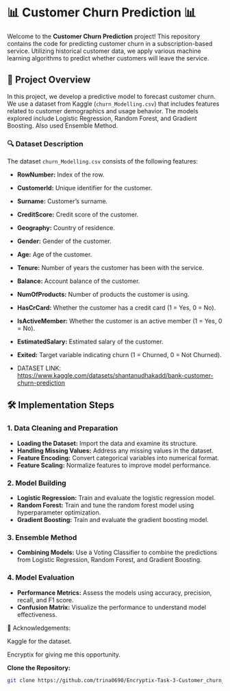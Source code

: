# 📊 **Customer Churn Prediction** 📊

Welcome to the **Customer Churn Prediction** project! This repository contains the code for predicting customer churn in a subscription-based service. Utilizing historical customer data, we apply various machine learning algorithms to predict whether customers will leave the service.

## 📝 **Project Overview**

In this project, we develop a predictive model to forecast customer churn. We use a dataset from Kaggle (`churn_Modelling.csv`) that includes features related to customer demographics and usage behavior. The models explored include Logistic Regression, Random Forest, and Gradient Boosting.
Also used Ensemble Method.
### 🔍 **Dataset Description**

The dataset `churn_Modelling.csv` consists of the following features:

- **RowNumber:** Index of the row.
- **CustomerId:** Unique identifier for the customer.
- **Surname:** Customer’s surname.
- **CreditScore:** Credit score of the customer.
- **Geography:** Country of residence.
- **Gender:** Gender of the customer.
- **Age:** Age of the customer.
- **Tenure:** Number of years the customer has been with the service.
- **Balance:** Account balance of the customer.
- **NumOfProducts:** Number of products the customer is using.
- **HasCrCard:** Whether the customer has a credit card (1 = Yes, 0 = No).
- **IsActiveMember:** Whether the customer is an active member (1 = Yes, 0 = No).
- **EstimatedSalary:** Estimated salary of the customer.
- **Exited:** Target variable indicating churn (1 = Churned, 0 = Not Churned).

- DATASET LINK: https://www.kaggle.com/datasets/shantanudhakadd/bank-customer-churn-prediction

## 🛠️ **Implementation Steps**

### 1. **Data Cleaning and Preparation**

- **Loading the Dataset:** Import the data and examine its structure.
- **Handling Missing Values:** Address any missing values in the dataset.
- **Feature Encoding:** Convert categorical variables into numerical format.
- **Feature Scaling:** Normalize features to improve model performance.

### 2. **Model Building**

- **Logistic Regression:** Train and evaluate the logistic regression model.
- **Random Forest:** Train and tune the random forest model using hyperparameter optimization.
- **Gradient Boosting:** Train and evaluate the gradient boosting model.

### 3. **Ensemble Method**

- **Combining Models:** Use a Voting Classifier to combine the predictions from Logistic Regression, Random Forest, and Gradient Boosting.

### 4. **Model Evaluation**

- **Performance Metrics:** Assess the models using accuracy, precision, recall, and F1 score.
- **Confusion Matrix:** Visualize the performance to understand model effectiveness.




🤝 Acknowledgements:

Kaggle for the dataset.

Encryptix for giving me this opportunity.


 **Clone the Repository:**

 ```bash
 git clone https://github.com/trina0690/Encryptix-Task-3-Customer_churn_prediction.git
